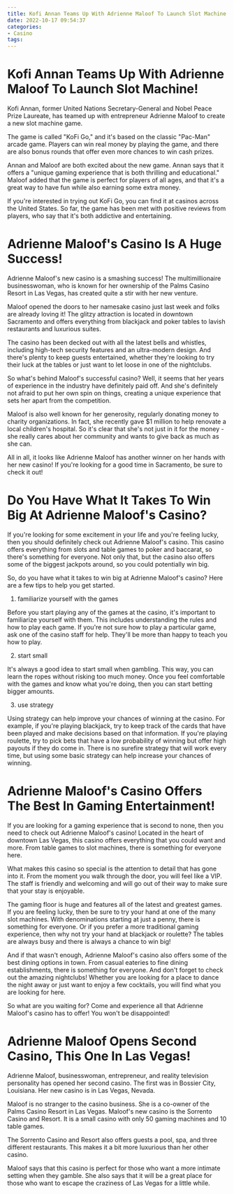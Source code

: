 ```yaml
---
title: Kofi Annan Teams Up With Adrienne Maloof To Launch Slot Machine!
date: 2022-10-17 09:54:37
categories:
- Casino
tags:
---
```



#  Kofi Annan Teams Up With Adrienne Maloof To Launch Slot Machine!

Kofi Annan, former United Nations Secretary-General and Nobel Peace Prize Laureate, has teamed up with entrepreneur Adrienne Maloof to create a new slot machine game.

The game is called "KoFi Go," and it's based on the classic "Pac-Man" arcade game. Players can win real money by playing the game, and there are also bonus rounds that offer even more chances to win cash prizes.

Annan and Maloof are both excited about the new game. Annan says that it offers a "unique gaming experience that is both thrilling and educational." Maloof added that the game is perfect for players of all ages, and that it's a great way to have fun while also earning some extra money.

If you're interested in trying out KoFi Go, you can find it at casinos across the United States. So far, the game has been met with positive reviews from players, who say that it's both addictive and entertaining.

#  Adrienne Maloof's Casino Is A Huge Success!

Adrienne Maloof's new casino is a smashing success! The multimillionaire businesswoman, who is known for her ownership of the Palms Casino Resort in Las Vegas, has created quite a stir with her new venture.

Maloof opened the doors to her namesake casino just last week and folks are already loving it! The glitzy attraction is located in downtown Sacramento and offers everything from blackjack and poker tables to lavish restaurants and luxurious suites.

The casino has been decked out with all the latest bells and whistles, including high-tech security features and an ultra-modern design. And there's plenty to keep guests entertained, whether they're looking to try their luck at the tables or just want to let loose in one of the nightclubs.

So what's behind Maloof's successful casino? Well, it seems that her years of experience in the industry have definitely paid off. And she's definitely not afraid to put her own spin on things, creating a unique experience that sets her apart from the competition.

Maloof is also well known for her generosity, regularly donating money to charity organizations. In fact, she recently gave $1 million to help renovate a local children's hospital. So it's clear that she's not just in it for the money - she really cares about her community and wants to give back as much as she can.

All in all, it looks like Adrienne Maloof has another winner on her hands with her new casino! If you're looking for a good time in Sacramento, be sure to check it out!

#  Do You Have What It Takes To Win Big At Adrienne Maloof's Casino?

If you're looking for some excitement in your life and you're feeling lucky, then you should definitely check out Adrienne Maloof's casino. This casino offers everything from slots and table games to poker and baccarat, so there's something for everyone. Not only that, but the casino also offers some of the biggest jackpots around, so you could potentially win big.

So, do you have what it takes to win big at Adrienne Maloof's casino? Here are a few tips to help you get started.

1. familiarize yourself with the games

Before you start playing any of the games at the casino, it's important to familiarize yourself with them. This includes understanding the rules and how to play each game. If you're not sure how to play a particular game, ask one of the casino staff for help. They'll be more than happy to teach you how to play.

2. start small

It's always a good idea to start small when gambling. This way, you can learn the ropes without risking too much money. Once you feel comfortable with the games and know what you're doing, then you can start betting bigger amounts.

3. use strategy

Using strategy can help improve your chances of winning at the casino. For example, if you're playing blackjack, try to keep track of the cards that have been played and make decisions based on that information. If you're playing roulette, try to pick bets that have a low probability of winning but offer high payouts if they do come in. There is no surefire strategy that will work every time, but using some basic strategy can help increase your chances of winning.

#  Adrienne Maloof's Casino Offers The Best In Gaming Entertainment!

If you are looking for a gaming experience that is second to none, then you need to check out Adrienne Maloof's casino! Located in the heart of downtown Las Vegas, this casino offers everything that you could want and more. From table games to slot machines, there is something for everyone here.

What makes this casino so special is the attention to detail that has gone into it. From the moment you walk through the door, you will feel like a VIP. The staff is friendly and welcoming and will go out of their way to make sure that your stay is enjoyable.

The gaming floor is huge and features all of the latest and greatest games. If you are feeling lucky, then be sure to try your hand at one of the many slot machines. With denominations starting at just a penny, there is something for everyone. Or if you prefer a more traditional gaming experience, then why not try your hand at blackjack or roulette? The tables are always busy and there is always a chance to win big!

And if that wasn't enough, Adrienne Maloof's casino also offers some of the best dining options in town. From casual eateries to fine dining establishments, there is something for everyone. And don't forget to check out the amazing nightclubs! Whether you are looking for a place to dance the night away or just want to enjoy a few cocktails, you will find what you are looking for here.

So what are you waiting for? Come and experience all that Adrienne Maloof's casino has to offer! You won't be disappointed!

#  Adrienne Maloof Opens Second Casino, This One In Las Vegas!

Adrienne Maloof, businesswoman, entrepreneur, and reality television personality has opened her second casino. The first was in Bossier City, Louisiana. Her new casino is in Las Vegas, Nevada.

Maloof is no stranger to the casino business. She is a co-owner of the Palms Casino Resort in Las Vegas. Maloof's new casino is the Sorrento Casino and Resort. It is a small casino with only 50 gaming machines and 10 table games.

The Sorrento Casino and Resort also offers guests a pool, spa, and three different restaurants. This makes it a bit more luxurious than her other casino.

Maloof says that this casino is perfect for those who want a more intimate setting when they gamble. She also says that it will be a great place for those who want to escape the craziness of Las Vegas for a little while.